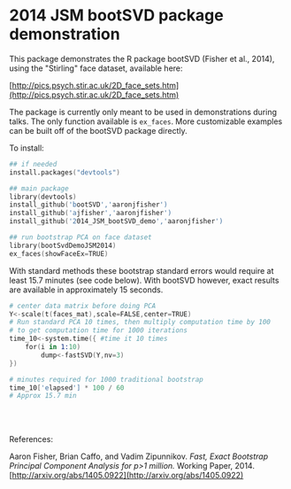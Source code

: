 2014 JSM bootSVD package demonstration
=======

This package demonstrates the R package bootSVD (Fisher et al., 2014), using the "Stirling" face dataset, available here:

[http://pics.psych.stir.ac.uk/2D_face_sets.htm](http://pics.psych.stir.ac.uk/2D_face_sets.htm)


The package is currently only meant to be used in demonstrations during talks. The only function available is `ex_faces`. More customizable examples can be built off of the bootSVD package directly.

To install:
```S
## if needed
install.packages("devtools")

## main package
library(devtools)
install_github('bootSVD','aaronjfisher')
install_github('ajfisher','aaronjfisher')
install_github('2014_JSM_bootSVD_demo','aaronjfisher')

## run bootstrap PCA on face dataset
library(bootSvdDemoJSM2014)
ex_faces(showFaceEx=TRUE)
``` 

With standard methods these bootstrap standard errors would require at least 15.7 minutes (see code below). With bootSVD however, exact results are available in approximately 15 seconds.

```S
# center data matrix before doing PCA
Y<-scale(t(faces_mat),scale=FALSE,center=TRUE) 
# Run standard PCA 10 times, then multiply computation time by 100
# to get computation time for 1000 iterations
time_10<-system.time({ #time it 10 times
    for(i in 1:10)
        dump<-fastSVD(Y,nv=3)
})

# minutes required for 1000 traditional bootstrap 
time_10['elapsed'] * 100 / 60
# Approx 15.7 min
```

<br/><br/>

References: 

Aaron Fisher, Brian Caffo, and Vadim Zipunnikov. *Fast, Exact Bootstrap Principal Component Analysis for p>1 million.* Working Paper, 2014. [http://arxiv.org/abs/1405.0922](http://arxiv.org/abs/1405.0922)







